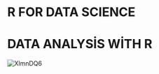 # R FOR DATA SCIENCE
# DATA ANALYSİS WİTH R

![XlmnDQ6](https://user-images.githubusercontent.com/92849974/186904471-594a9634-1209-4b25-aa8c-b00749bed117.gif)
